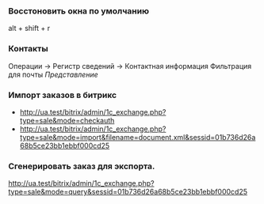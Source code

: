 ### Восстоновить окна по умолчанию
alt + shift + r
### Контакты
Операции -> Регистр сведений -> Контактная информация
Фильтрация для почты *Представление*
### Импорт заказов в битрикс
* http://ua.test/bitrix/admin/1c_exchange.php?type=sale&mode=checkauth
* http://ua.test/bitrix/admin/1c_exchange.php?type=sale&mode=import&filename=document.xml&sessid=01b736d26a68b5ce23bb1ebbf000cd25
### Сгенерировать заказ для экспорта.
http://ua.test/bitrix/admin/1c_exchange.php?type=sale&mode=query&sessid=01b736d26a68b5ce23bb1ebbf000cd25
